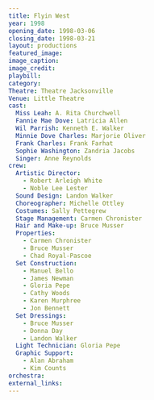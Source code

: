 ```yaml
---
title: Flyin West
year: 1998
opening_date: 1998-03-06
closing_date: 1998-03-21
layout: productions
featured_image: 
image_caption:
image_credit:
playbill: 
category: 
Theatre: Theatre Jacksonville
Venue: Little Theatre
cast:
  Miss Leah: A. Rita Churchwell
  Fannie Mae Dove: Latricia Allen
  Wil Parrish: Kenneth E. Walker
  Minnie Dove Charles: Marjorie Oliver
  Frank Charles: Frank Farhat
  Sophie Washington: Zandria Jacobs
  Singer: Anne Reynolds
crew:
  Artistic Director: 
    - Robert Arleigh White
    - Noble Lee Lester
  Sound Design: Landon Walker
  Choreographer: Michelle Ottley
  Costumes: Sally Pettegrew
  Stage Management: Carmen Chronister
  Hair and Make-up: Bruce Musser
  Properties:
    - Carmen Chronister
    - Bruce Musser
    - Chad Royal-Pascoe
  Set Construction:
    - Manuel Bello
    - James Newman
    - Gloria Pepe
    - Cathy Woods
    - Karen Murphree
    - Jon Bennett
  Set Dressings:
    - Bruce Musser
    - Donna Day
    - Landon Walker
  Light Technician: Gloria Pepe
  Graphic Support:
    - Alan Abraham
    - Kim Counts
orchestra:
external_links:
---
```

